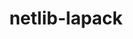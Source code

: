 ---
title: "netlib-lapack"
layout: cache
category: package
meta: {"versions": ["3.8.0", "3.9.1"], "compilers": ["apple-clang@12.0.0", "gcc@8.4.0", "gcc@9.3.0", "gcc@7.3.1", "gcc@6.4.0", "gcc@7.3.0", "gcc@7.4.0"]}
spec_files: 
 - "netlib-lapack@3.9.1%apple-clang@12.0.0~external-blas~ipo+lapacke+shared~xblas build_type=Release arch=darwin-catalina-x86_64": spec-0.json
 - "netlib-lapack@3.8.0%gcc@7.4.0~external-blas~ipo+lapacke+shared~xblas build_type=Release patches=5c79286,ad3d41f arch=linux-rhel7-power9le": spec-1.json
 - "netlib-lapack@3.8.0%gcc@8.4.0~external-blas+lapacke+shared~xblas build_type=RelWithDebInfo patches=5c79286,ad3d41f arch=linux-rhel7-sandybridge": spec-2.json
 - "netlib-lapack@3.8.0%gcc@7.3.1~external-blas~ipo+lapacke+shared~xblas build_type=Release patches=5c79286,ad3d41f arch=linux-amzn2-x86_64": spec-3.json
 - "netlib-lapack@3.8.0%gcc@6.4.0~external-blas+lapacke+shared~xblas build_type=RelWithDebInfo patches=5c79286,ad3d41f arch=linux-rhel7-power9le": spec-4.json
 - "netlib-lapack@3.8.0%gcc@9.3.0~external-blas~ipo+lapacke+shared~xblas build_type=Release patches=5c79286,ad3d41f arch=linux-ubuntu20.04-x86_64": spec-5.json
 - "netlib-lapack@3.8.0%gcc@7.3.0~external-blas+lapacke+shared~xblas build_type=RelWithDebInfo patches=5c79286,ad3d41f arch=linux-rhel7-x86_64": spec-6.json

---